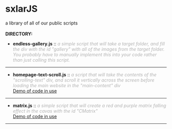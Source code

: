 # sxlarJS
a library of all of our public scripts
<br><br>
<span style="font-size: 14px;"><b>DIRECTORY:</b></span><br>
- <b>endless-gallery.js</b> :: <span style="color: #b3b3b3;"><i>a simple script that will take a target folder, and fill the div with the id "gallery" with all of the images from the target folder. You probably have to manually implement this into your code rather than just calling this script.</i></span><br>
--------------------------
- <b>homepage-text-scroll.js</b> :: <span style="color: #b3b3b3;"><i>a script that will take the contents of the "scrolling-text" div, and scroll it vertically across the screen before loading the main website in the "main-content" div</i></span><br>
<a href="https://hellstorm-software.github.io/theGrid/" target="_blank"> Demo of code in use</a><br>
--------------------------
- <b>matrix.js</b> :: <span style="color: #b3b3b3;"><i>a simple script that will create a red and purple matrix falling effect in the cavas with the id "CMatrix"</i></span><br>
<a href="https://hellstorm-software.github.io/biohack/matrixOn.html" target="_blank"> Demo of code in use</a><br>
--------------------------
